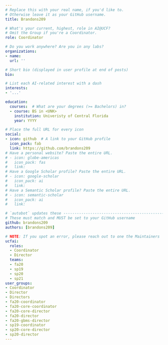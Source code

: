 ```yaml
---
# Replace this with your real name, if you'd like to.
# Otherwise leave it as your GitHub username.
title: Brandons209

# What's your current, highest, role in AI@UCF?
# Omit the Group if you're a Coordinator.
role: Coordinator

# Do you work anywhere? Are you in any labs?
organizations:
- name:
  url: ''

# Short bio (displayed in user profile at end of posts)
bio:

# List each AI-related interest with a dash
interests:
- '...'

education:
  courses:  # What are your degrees (>= Bachelors) in?
  - course: BS in <UNK>
    institution: Univeristy of Central Florida
    year: YYYY

# Place the full URL for every icon
social:
- icon: github  # A link to your GitHub profile
  icon_pack: fab
  link: https://github.com/brandons209
# Have a personal website? Paste the entire URL.
# - icon: globe-americas
#   icon_pack: fas
#   link:
# Have a Google Scholar profile? Paste the entire URL.
# - icon: google-scholar
#   icon_pack: ai
#   link:
# Have a Semantic Scholar profile? Paste the entire URL.
# - icon: semantic-scholar
#   icon_pack: ai
#   link:

# `autobot` updates these ----------------------------------------------------
# These must match and MUST be set to your GitHub username
github: brandons209
authors: [brandons209]

# NOTE: If you spot an error, please reach out to one the Maintainers
ucfai:
  roles:
  - Coordinator
  - Director
  teams:
  - fa20
  - sp19
  - sp20
  - sp21
user_groups:
- Coordinator
- Director
- Directors
- fa20-coordinator
- fa20-core-coordinator
- fa20-core-director
- fa20-director
- fa20-gbms-director
- sp19-coordinator
- sp20-core-director
- sp20-director
---
```

